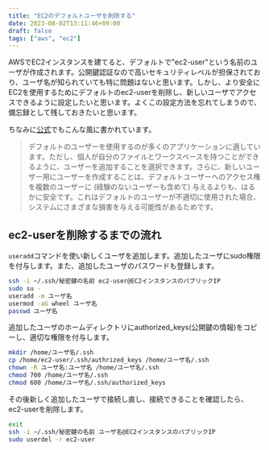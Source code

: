 ```yaml
---
title: "EC2のデフォルトユーザを削除する"
date: 2023-08-02T13:11:46+09:00
draft: false
tags: ["aws", "ec2"]
---
```


AWSでEC2インスタンスを建てると、デフォルトで"ec2-user"という名前のユーザが作成されます。公開鍵認証なので高いセキュリティレベルが担保されており、ユーザ名が知られていても特に問題はないと思います。しかし、より安全にEC2を使用するためにデフォルトのec2-userを削除し、新しいユーザでアクセスできるように設定したいと思います。よくこの設定方法を忘れてしまうので、備忘録として残しておきたいと思います。

ちなみに[公式](https://docs.aws.amazon.com/ja_jp/AWSEC2/latest/UserGuide/managing-users.html)でもこんな風に書かれています。
> デフォルトのユーザーを使用するのが多くのアプリケーションに適しています。ただし、個人が自分のファイルとワークスペースを持つことができるように、ユーザーを追加することを選択できます。さらに、新しいユーザー用にユーザーを作成することは、デフォルトユーザーへのアクセス権を複数のユーザーに (経験のないユーザーも含めて) 与えるよりも、はるかに安全です。これはデフォルトのユーザーが不適切に使用された場合、システムにさまざまな損害を与える可能性があるためです。

## ec2-userを削除するまでの流れ

`useradd`コマンドを使い新しくユーザを追加します。追加したユーザにsudo権限を付与します。また、追加したユーザのパスワードも登録します。
```sh
ssh -i ~/.ssh/秘密鍵の名前 ec2-user@EC2インスタンスのパブリックIP
sudo su -
useradd -m ユーザ名
usermod -aG wheel ユーザ名
passwd ユーザ名
```

追加したユーザのホームディレクトリにauthorized_keys(公開鍵の情報)をコピーし、適切な権限を付与します。
```sh
mkdir /home/ユーザ名/.ssh
cp /home/ec2-user/.ssh/authrized_keys /home/ユーザ名/.ssh
chown -R ユーザ名:ユーザ名 /home/ユーザ名/.ssh
chmod 700 /home/ユーザ名/.ssh
chmod 600 /home/ユーザ名/.ssh/authorized_keys
```

その後新しく追加したユーザで接続し直し、接続できることを確認したら、ec2-userを削除します。
```sh
exit
ssh -i ~/.ssh/秘密鍵の名前 ユーザ名@EC2インスタンスのパブリックIP
sudo userdel -r ec2-user
```